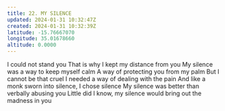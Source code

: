 ```yaml
---
title: 22. MY SILENCE
updated: 2024-01-31 10:32:47Z
created: 2024-01-31 10:32:39Z
latitude: -15.76667070
longitude: 35.01678660
altitude: 0.0000
---
```


I could not stand you
That is why I kept my distance from you
My silence was a way to keep myself calm
A way of protecting you from my palm
But I cannot be that cruel
I needed a way of dealing with the pain
And like a monk sworn into silence, I chose silence
My silence was better than verbally abusing you
Little did I know, my silence would bring out the madness in you